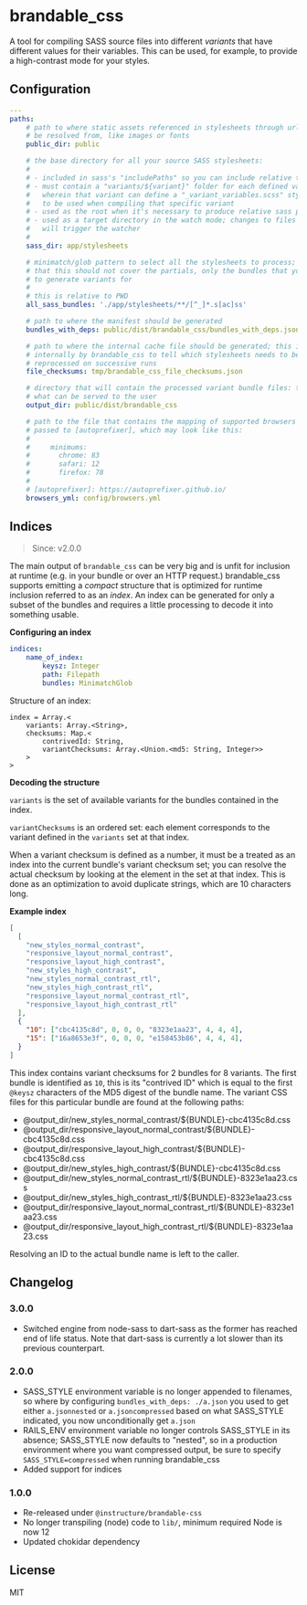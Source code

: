 # brandable_css

A tool for compiling SASS source files into different _variants_ that have
different values for their variables. This can be used, for example, to
provide a high-contrast mode for your styles.

## Configuration

```yaml
---
paths:
    # path to where static assets referenced in stylesheets through url() should
    # be resolved from, like images or fonts
    public_dir: public

    # the base directory for all your source SASS stylesheets:
    # 
    # - included in sass's "includePaths" so you can include relative to it
    # - must contain a "variants/${variant}" folder for each defined variant
    #   wherein that variant can define a "_variant_variables.scss" stylseheet
    #   to be used when compiling that specific variant
    # - used as the root when it's necessary to produce relative sass paths
    # - used as a target directory in the watch mode; changes to files inside
    #   will trigger the watcher
    #
    sass_dir: app/stylesheets

    # minimatch/glob pattern to select all the stylesheets to process; note
    # that this should not cover the partials, only the bundles that you want
    # to generate variants for
    # 
    # this is relative to PWD
    all_sass_bundles: './app/stylesheets/**/[^_]*.s[ac]ss'

    # path to where the manifest should be generated
    bundles_with_deps: public/dist/brandable_css/bundles_with_deps.json

    # path to where the internal cache file should be generated; this is used
    # internally by brandable_css to tell which stylesheets needs to be
    # reprocessed on successive runs
    file_checksums: tmp/brandable_css_file_checksums.json

    # directory that will contain the processed variant bundle files: this is
    # what can be served to the user
    output_dir: public/dist/brandable_css

    # path to the file that contains the mapping of supported browsers to be
    # passed to [autoprefixer], which may look like this:
    # 
    #     minimums:
    #       chrome: 83
    #       safari: 12
    #       firefox: 78
    #
    # [autoprefixer]: https://autoprefixer.github.io/
    browsers_yml: config/browsers.yml
```

## Indices

> Since: v2.0.0

The main output of `brandable_css` can be very big and is unfit for inclusion
at runtime (e.g. in your bundle or over an HTTP request.) brandable_css supports
emitting a _compact_ structure that is optimized for runtime inclusion referred
to as an _index_. An index can be generated for only a subset of the bundles
and requires a little processing to decode it into something usable.

**Configuring an index**

```yaml
indices:
    name_of_index:
        keysz: Integer
        path: Filepath
        bundles: MinimatchGlob
```

Structure of an index:

    index = Array.<
        variants: Array.<String>,
        checksums: Map.<
            contrivedId: String,
            variantChecksums: Array.<Union.<md5: String, Integer>>
        >
    >

**Decoding the structure**

`variants` is the set of available variants for the bundles contained in the
index.

`variantChecksums` is an ordered set: each element corresponds to the variant
defined in the `variants` set at that index.

When a variant checksum is defined as a number, it must be a treated as an index
into the current bundle's variant checksum set; you can resolve the actual
checksum by looking at the element in the set at that index. This is done as
an optimization to avoid duplicate strings, which are 10 characters long.

**Example index**

```json
[
  [
    "new_styles_normal_contrast",
    "responsive_layout_normal_contrast",
    "responsive_layout_high_contrast",
    "new_styles_high_contrast",
    "new_styles_normal_contrast_rtl",
    "new_styles_high_contrast_rtl",
    "responsive_layout_normal_contrast_rtl",
    "responsive_layout_high_contrast_rtl"
  ],
  {
    "10": ["cbc4135c8d", 0, 0, 0, "8323e1aa23", 4, 4, 4],
    "15": ["16a8653e3f", 0, 0, 0, "e158453b86", 4, 4, 4],
  }
]
```

This index contains variant checksums for 2 bundles for 8 variants. The first
bundle is identified as `10`, this is its "contrived ID" which is equal to the
first `@keysz` characters of the MD5 digest of the bundle name. The variant
CSS files for this particular bundle are found at the following paths:

- @output_dir/new_styles_normal_contrast/${BUNDLE}-cbc4135c8d.css
- @output_dir/responsive_layout_normal_contrast/${BUNDLE}-cbc4135c8d.css
- @output_dir/responsive_layout_high_contrast/${BUNDLE}-cbc4135c8d.css
- @output_dir/new_styles_high_contrast/${BUNDLE}-cbc4135c8d.css
- @output_dir/new_styles_normal_contrast_rtl/${BUNDLE}-8323e1aa23.css
- @output_dir/new_styles_high_contrast_rtl/${BUNDLE}-8323e1aa23.css
- @output_dir/responsive_layout_normal_contrast_rtl/${BUNDLE}-8323e1aa23.css
- @output_dir/responsive_layout_high_contrast_rtl/${BUNDLE}-8323e1aa23.css

Resolving an ID to the actual bundle name is left to the caller.

## Changelog

### 3.0.0

- Switched engine from node-sass to dart-sass as the former has reached end of
  life status. Note that dart-sass is currently a lot slower than its previous
  counterpart.

### 2.0.0

- SASS_STYLE environment variable is no longer appended to filenames, so where
  by configuring `bundles_with_deps: ./a.json` you used to get either
  `a.jsonnested` or `a.jsoncompressed` based on what SASS_STYLE indicated, you
  now unconditionally get `a.json`
- RAILS_ENV environment variable no longer controls SASS_STYLE in its absence;
  SASS_STYLE now defaults to "nested", so in a production environment where
  you want compressed output, be sure to specify `SASS_STYLE=compressed` when
  running brandable_css
- Added support for indices

### 1.0.0

- Re-released under `@instructure/brandable-css`
- No longer transpiling (node) code to `lib/`, minimum required Node is now 12
- Updated chokidar dependency

## License

MIT
